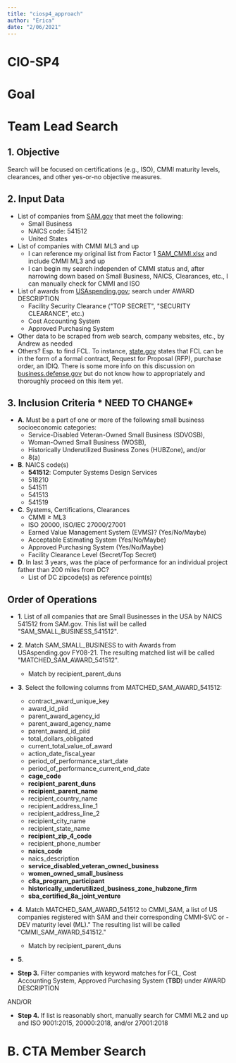 ```yaml
---
title: "ciosp4_approach"
author: "Erica"
date: "2/06/2021"
---
```

# CIO-SP4

# Goal

# Team Lead Search
## 1. Objective
Search will be focused on certifications (e.g., ISO), CMMI maturity levels, clearances, and other yes-or-no objective measures.

## 2. Input Data
- List of companies from [SAM.gov](https://www.sam.gov/SAM/pages/public/searchRecords/advancedEMRSearch.jsf) that meet the following:
  - Small Business
  - NAICS code: 541512
  - United States
- List of companies with CMMI ML3 and up
  - I can reference my original list from Factor 1 [SAM_CMMI.xlsx](https://github.com/ericaosta/alagant/blob/main/F1/SAM_CMMI.xlsx) and include CMMI ML3 and up
  - I can begin my search independen of CMMI status and, after narrowing down based on Small Business, NAICS, Clearances, etc., I can manually check for CMMI and ISO
- List of awards from [USAspending.gov](https://www.usaspending.gov); search under AWARD DESCRIPTION
  - Facility Security Clearance ("TOP SECRET", "SECURITY CLEARANCE", etc.)
  - Cost Accounting System
  - Approved Purchasing System
- Other data to be scraped from web search, company websites, etc., by Andrew as needed
- Others? Esp. to find FCL. To instance, [state.gov](https://www.state.gov/facility-security-clearances-faq/) states that FCL can be in the form of a formal contract, Request for Proposal (RFP), purchase order, an IDIQ. There is some more info on this discussion on [business.defense.gov](https://business.defense.gov/Portals/57/Documents/SmallBusinessWebinar%20QandA.pdf?ver=2020-07-15-161110-867) but do not know how to appropriately and thoroughly proceed on this item yet.

## 3. Inclusion Criteria * NEED TO CHANGE*
- **A**. Must be a part of one or more of the following small business socioeconomic categories:
  - Service-Disabled Veteran-Owned Small Business (SDVOSB),
  - Woman-Owned Small Business (WOSB),
  - Historically Underutilized Business Zones (HUBZone), and/or
  - 8(a)
- **B**. NAICS code(s)
  - **541512**: Computer Systems Design Services
  - 518210
  - 541511
  - 541513
  - 541519
- **C**. Systems, Certifications, Clearances
  - CMMI ≥ ML3
  - ISO 20000, ISO/IEC 27000/27001	
  - Earned Value Management System (EVMS)? (Yes/No/Maybe)
  - Acceptable Estimating System (Yes/No/Maybe)
  - Approved Purchasing System (Yes/No/Maybe)
  - Facility Clearance Level (Secret/Top Secret)
- **D**. In last 3 years, was the place of performance for an individual project father than 200 miles from DC?
  - List of DC zipcode(s) as reference point(s)

## Order of Operations
- **1**. List of all companies that are Small Businesses in the USA by NAICS 541512 from SAM.gov. This list will be called "SAM_SMALL_BUSINESS_541512".
- **2**. Match SAM_SMALL_BUSINESS to with Awards from USAspending.gov FY08-21. The resulting matched list will be called "MATCHED_SAM_AWARD_541512".
  - Match by recipient_parent_duns
- **3**. Select the following columns from MATCHED_SAM_AWARD_541512:
  - contract_award_unique_key 
  - award_id_piid 
  - parent_award_agency_id
  - parent_award_agency_name
  - parent_award_id_piid
  - total_dollars_obligated
  - current_total_value_of_award
  - action_date_fiscal_year
  - period_of_performance_start_date
  - period_of_performance_current_end_date
  - **cage_code**
  - **recipient_parent_duns**
  - **recipient_parent_name**
  - recipient_country_name
  - recipient_address_line_1
  - recipient_address_line_2
  - recipient_city_name
  - recipient_state_name
  - **recipient_zip_4_code**
  - recipient_phone_number
  - **naics_code**
  - naics_description
  - **service_disabled_veteran_owned_business**
  - **women_owned_small_business**
  - **c8a_program_participant**
  - **historically_underutilized_business_zone_hubzone_firm** 
  - **sba_certified_8a_joint_venture**
- **4**. Match MATCHED_SAM_AWARD_541512 to CMMI_SAM, a list of US companies registered with SAM and their corresponding CMMI-SVC or -DEV maturity level (ML)." The resulting list will be called "CMMI_SAM_AWARD_541512."
  - Match by recipient_parent_duns
- **5**. 




- **Step 3.** Filter companies with keyword matches for FCL, Cost Accounting System, Approved Purchasing System (**TBD**) under AWARD DESCRIPTION


AND/OR


- **Step 4.** If list is reasonably short, manually search for CMMI ML2 and up and ISO 9001:2015, 20000:2018, and/or 27001:2018

# B. CTA Member Search
